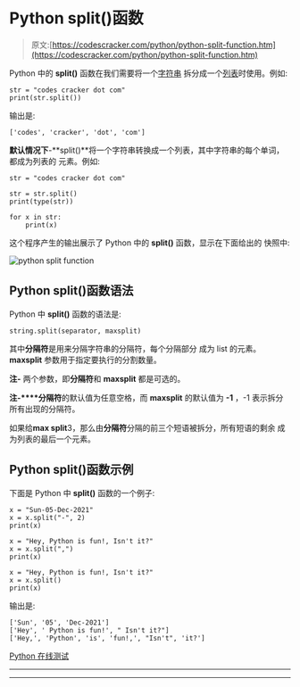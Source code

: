 # Python split()函数

> 原文:[https://codescracker.com/python/python-split-function.htm](https://codescracker.com/python/python-split-function.htm)

Python 中的 **split()** 函数在我们需要将一个[字符串](/python/python-strings.htm) 拆分成一个[列表](/python/python-lists.htm)时使用。例如:

```
str = "codes cracker dot com"
print(str.split())
```

输出是:

```
['codes', 'cracker', 'dot', 'com']
```

**默认情况下**-**split()**将一个字符串转换成一个列表，其中字符串的每个单词，都成为列表的 元素。例如:

```
str = "codes cracker dot com"

str = str.split()
print(type(str))

for x in str:
    print(x)
```

这个程序产生的输出展示了 Python 中的 **split()** 函数，显示在下面给出的 快照中:

![python split function](../Images/40237da11e71aef6efd2ba66b1beb8ce.png)

## Python split()函数语法

Python 中 **split()** 函数的语法是:

```
string.split(separator, maxsplit)
```

其中**分隔符**是用来分隔字符串的分隔符，每个分隔部分 成为 list 的元素。 **maxsplit** 参数用于指定要执行的分割数量。

**注-** 两个参数，即**分隔符**和 **maxsplit** 都是可选的。

**注-****分隔符**的默认值为任意空格，而 **maxsplit** 的默认值为 **-1** ，-1 表示拆分所有出现的分隔符。

如果给**max split**3，那么由**分隔符**分隔的前三个短语被拆分，所有短语的剩余 成为列表的最后一个元素。

## Python split()函数示例

下面是 Python 中 **split()** 函数的一个例子:

```
x = "Sun-05-Dec-2021"
x = x.split("-", 2)
print(x)

x = "Hey, Python is fun!, Isn't it?"
x = x.split(",")
print(x)

x = "Hey, Python is fun!, Isn't it?"
x = x.split()
print(x)
```

输出是:

```
['Sun', '05', 'Dec-2021']
['Hey', ' Python is fun!', " Isn't it?"]
['Hey,', 'Python', 'is', 'fun!,', "Isn't", 'it?']
```

[Python 在线测试](/exam/showtest.php?subid=10)

* * *

* * *